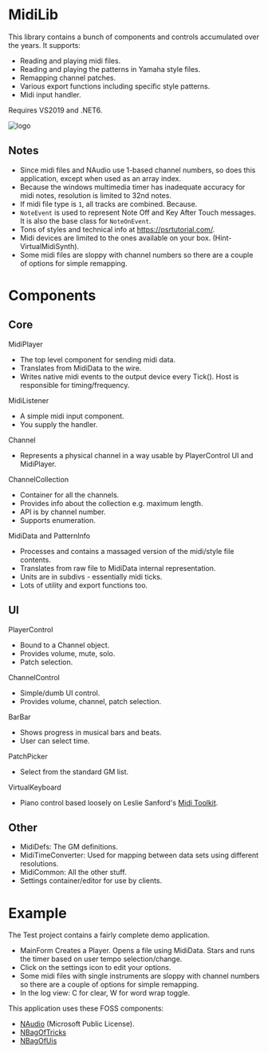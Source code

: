 # MidiLib

This library contains a bunch of components and controls accumulated over the years. It supports:
- Reading and playing midi files.
- Reading and playing the patterns in Yamaha style files.
- Remapping channel patches.
- Various export functions including specific style patterns.
- Midi input handler.

Requires VS2019 and .NET6.

![logo](felixui.png)


## Notes
- Since midi files and NAudio use 1-based channel numbers, so does this application, except when used as an array index.
- Because the windows multimedia timer has inadequate accuracy for midi notes, resolution is limited to 32nd notes.
- If midi file type is `1`, all tracks are combined. Because.
- `NoteEvent` is used to represent Note Off and Key After Touch messages. It is also the base class for `NoteOnEvent`.
- Tons of styles and technical info at https://psrtutorial.com/.
- Midi devices are limited to the ones available on your box. (Hint- VirtualMidiSynth).
- Some midi files are sloppy with channel numbers so there are a couple of options for simple remapping.

# Components

## Core

MidiPlayer
- The top level component for sending midi data.
- Translates from MidiData to the wire.
- Writes native midi events to the output device every Tick(). Host is responsible for timing/frequency.

MidiListener
- A simple midi input component.
- You supply the handler.

Channel
- Represents a physical channel in a way usable by PlayerControl UI and MidiPlayer.

ChannelCollection
- Container for all the channels.
- Provides info about the collection e.g. maximum length.
- API is by channel number.
- Supports enumeration.

MidiData and PatternInfo
- Processes and contains a massaged version of the midi/style file contents.
- Translates from raw file to MidiData internal representation.
- Units are in subdivs - essentially midi ticks.
- Lots of utility and export functions too.

## UI

PlayerControl
- Bound to a Channel object.
- Provides volume, mute, solo.
- Patch selection.

ChannelControl
- Simple/dumb UI control.
- Provides volume, channel, patch selection.

BarBar
- Shows progress in musical bars and beats.
- User can select time.

PatchPicker
- Select from the standard GM list.

VirtualKeyboard
- Piano control based loosely on Leslie Sanford's [Midi Toolkit](https://github.com/tebjan/Sanford.Multimedia.Midi).

## Other

- MidiDefs: The GM definitions.
- MidiTimeConverter: Used for mapping between data sets using different resolutions.
- MidiCommon: All the other stuff.
- Settings container/editor for use by clients.

# Example

The Test project contains a fairly complete demo application.

- MainForm Creates a Player. Opens a file using MidiData. Stars and runs the timer based on user tempo selection/change.
- Click on the settings icon to edit your options.
- Some midi files with single instruments are sloppy with channel numbers so there are a couple of options for simple remapping.
- In the log view: C for clear, W for word wrap toggle.


This application uses these FOSS components:
- [NAudio](https://github.com/naudio/NAudio) (Microsoft Public License).
- [NBagOfTricks](https://github.com/cepthomas/NBagOfTricks/blob/main/README.md)
- [NBagOfUis](https://github.com/cepthomas/NBagOfUis/blob/main/README.md)

